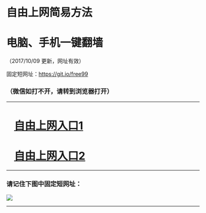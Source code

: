 ﻿# 自由上网简易方法

# 电脑、手机一键翻墙

（2017/10/09 更新，网址有效）

固定短网址：https://git.io/free99

### （微信如打不开，请转到浏览器打开）


***





# &nbsp;&nbsp; <a href="http://ft860213244.fwq-tz-1001.info/fwqtz01.html?t=10090012448 " target="_blank">自由上网入口1</a>
# &nbsp;&nbsp; <a href="http://ft72218032.fwq-tz-1002.info/fwqtz02.html?t=1009001738 " target="_blank">自由上网入口2</a>
***

### 请记住下图中固定短网址：

<img src="https://s3-us-west-2.amazonaws.com/fwq-1001/yjfq-20170905okok.png" /> 


***

